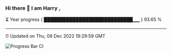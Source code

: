 ### Hi there 👋 I am Harry , 

⏳ Year progress { ████████████████████████████▁▁ } 93.65 %

---

⏰ Updated on Thu, 08 Dec 2022 19:29:59 GMT

![Progress Bar CI](https://github.com/duykhang68/duykhang68/workflows/Progress%20Bar%20CI/badge.svg)

